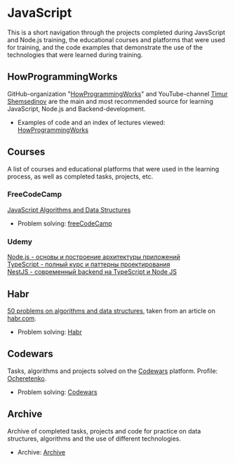 # JavaScript
This is a short navigation through the projects completed during JavsScript and Node.js training, the educational courses and platforms that were used for training, and the code examples that demonstrate the use of the technologies that were learned during training.

## HowProgrammingWorks
GitHub-organization "[HowProgrammingWorks](https://github.com/HowProgrammingWorks)" and YouTube-channel [Timur Shemsedinov](https://www.youtube.com/c/TimurShemsedinov) are the main and most recommended source for learning JavaScript, Node.js and Backend-development. 
+ Examples of code and an index of lectures viewed: [HowProgrammingWorks](./HowProgrammingWorks)

## Courses
A list of courses and educational platforms that were used in the learning process, as well as completed tasks, projects, etc.

### FreeCodeCamp
[JavaScript Algorithms and Data Structures](https://www.freecodecamp.org/learn/javascript-algorithms-and-data-structures/#basic-javascript)
+ Problem solving: [freeCodeCamp](./freeCodeCamp/)

### Udemy
[Node.js - основы и построение архитектуры приложений](https://www.udemy.com/course/nodejs-start/)  
[TypeScript - полный курс и паттерны проектирования](https://www.udemy.com/course/typescript-full/)  
[NestJS - современный backend на TypeScript и Node JS](https://www.udemy.com/course/nestjs-backend-typescript-node-js/)  

## Habr
[50 problems on algorithms and data structures](https://habr.com/ru/company/timeweb/blog/579080/), taken from an article on [habr.com](https://habr.com/).
+ Problem solving: [Habr](./Habr/)

## Codewars
Tasks, algorithms and projects solved on the [Codewars](https://www.codewars.com/) platform. 
Profile: [Ocheretenko](https://www.codewars.com/users/Ocheretenko).
+ Problem solving: [Codewars](./Codewars/)

## Archive
Archive of completed tasks, projects and code for practice on data structures, algorithms and the use of different technologies.  
+ Archive: [Archive](./Archive/)
